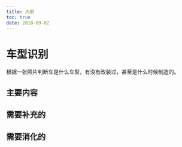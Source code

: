 ```yaml
---
title: 大纲
toc: true
date: 2018-09-02
---
```



# 车型识别

根据一张照片判断车是什么车型，有没有改装过，甚至是什么时候制造的。

## 主要内容




## 需要补充的



## 需要消化的
